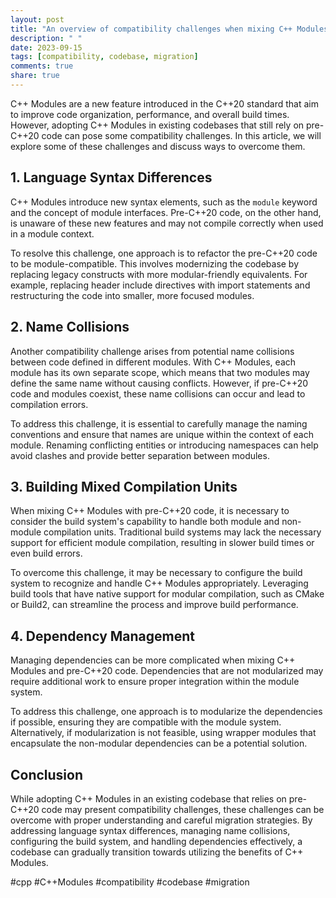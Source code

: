 ```yaml
---
layout: post
title: "An overview of compatibility challenges when mixing C++ Modules with pre-C++20 code"
description: " "
date: 2023-09-15
tags: [compatibility, codebase, migration]
comments: true
share: true
---
```


C++ Modules are a new feature introduced in the C++20 standard that aim to improve code organization, performance, and overall build times. However, adopting C++ Modules in existing codebases that still rely on pre-C++20 code can pose some compatibility challenges. In this article, we will explore some of these challenges and discuss ways to overcome them.

## 1. Language Syntax Differences

C++ Modules introduce new syntax elements, such as the `module` keyword and the concept of module interfaces. Pre-C++20 code, on the other hand, is unaware of these new features and may not compile correctly when used in a module context.

To resolve this challenge, one approach is to refactor the pre-C++20 code to be module-compatible. This involves modernizing the codebase by replacing legacy constructs with more modular-friendly equivalents. For example, replacing header include directives with import statements and restructuring the code into smaller, more focused modules.

## 2. Name Collisions

Another compatibility challenge arises from potential name collisions between code defined in different modules. With C++ Modules, each module has its own separate scope, which means that two modules may define the same name without causing conflicts. However, if pre-C++20 code and modules coexist, these name collisions can occur and lead to compilation errors.

To address this challenge, it is essential to carefully manage the naming conventions and ensure that names are unique within the context of each module. Renaming conflicting entities or introducing namespaces can help avoid clashes and provide better separation between modules.

## 3. Building Mixed Compilation Units

When mixing C++ Modules with pre-C++20 code, it is necessary to consider the build system's capability to handle both module and non-module compilation units. Traditional build systems may lack the necessary support for efficient module compilation, resulting in slower build times or even build errors.

To overcome this challenge, it may be necessary to configure the build system to recognize and handle C++ Modules appropriately. Leveraging build tools that have native support for modular compilation, such as CMake or Build2, can streamline the process and improve build performance.

## 4. Dependency Management

Managing dependencies can be more complicated when mixing C++ Modules and pre-C++20 code. Dependencies that are not modularized may require additional work to ensure proper integration within the module system.

To address this challenge, one approach is to modularize the dependencies if possible, ensuring they are compatible with the module system. Alternatively, if modularization is not feasible, using wrapper modules that encapsulate the non-modular dependencies can be a potential solution.

## Conclusion

While adopting C++ Modules in an existing codebase that relies on pre-C++20 code may present compatibility challenges, these challenges can be overcome with proper understanding and careful migration strategies. By addressing language syntax differences, managing name collisions, configuring the build system, and handling dependencies effectively, a codebase can gradually transition towards utilizing the benefits of C++ Modules.

#cpp #C++Modules #compatibility #codebase #migration